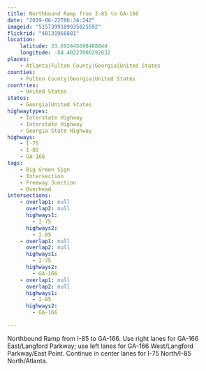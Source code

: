 ```yaml
---
title: Northbound Ramp from I-85 to GA-166
date: "2019-06-22T06:34:24Z"
imageid: "5157399189935025592"
flickrid: "48131968881"
location:
    latitude: 33.692445698488044
    longitude: -84.40227006292632
places:
    - Atlanta|Fulton County|Georgia|United States
counties:
    - Fulton County|Georgia|United States
countries:
    - United States
states:
    - Georgia|United States
highwaytypes:
    - Interstate Highway
    - Interstate Highway
    - Georgia State Highway
highways:
    - I-75
    - I-85
    - GA-166
tags:
    - Big Green Sign
    - Intersection
    - Freeway Junction
    - Overhead
intersections:
    - overlap1: null
      overlap2: null
      highways1:
        - I-75
      highways2:
        - I-85
    - overlap1: null
      overlap2: null
      highways1:
        - I-75
      highways2:
        - GA-166
    - overlap1: null
      overlap2: null
      highways1:
        - I-85
      highways2:
        - GA-166

---
```

Northbound Ramp from I-85 to GA-166.  Use right lanes for GA-166 East/Langford Parkway; use left lanes for GA-166 West/Langford Parkway/East Point.  Continue in center lanes for I-75 North/I-85 North/Atlanta.